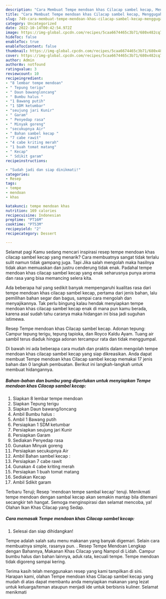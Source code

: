 ```yaml
---
description: "Cara Membuat Tempe mendoan khas Cilacap sambel kecap, Menggugah Selera"
title: "Cara Membuat Tempe mendoan khas Cilacap sambel kecap, Menggugah Selera"
slug: 749-cara-membuat-tempe-mendoan-khas-cilacap-sambel-kecap-menggugah-selera
category: Uncategorized
date: 2022-10-14T00:42:54.972Z
image: https://img-global.cpcdn.com/recipes/5caa6674465c3b71/680x482cq70/tempe-mendoan-khas-cilacap-sambel-kecap-foto-resep-utama.jpg
hideToc: false
enableToc: true
enableTocContent: false
thumbnail: https://img-global.cpcdn.com/recipes/5caa6674465c3b71/680x482cq70/tempe-mendoan-khas-cilacap-sambel-kecap-foto-resep-utama.jpg
cover: https://img-global.cpcdn.com/recipes/5caa6674465c3b71/680x482cq70/tempe-mendoan-khas-cilacap-sambel-kecap-foto-resep-utama.jpg
author: Admin
authorAv: notfound
ratingvalue: 3
reviewcount: 10
recipeingredient:
- "8 lembar tempe mendoan"
- " Tepung terigu"
- " Daun bawangloncang"
- " Bumbu halus "
- "1 Bawang putih"
- "1 SDM ketumbar"
- "seujung jari Kunir"
- " Garam"
- " Penyedap rasa"
- " Minyak goreng"
- "secukupnya Air"
- " Bahan sambel kecap "
- "7 cabe rawit"
- "4 cabe kriting merah"
- "1 buah tomat matang"
- " Kecap"
- " Sdikit garam"
recipeinstructions:

- "Sudah jadi dan siap dinikmati!"
categories:
- Resep
tags:
- tempe
- mendoan
- khas

katakunci: tempe mendoan khas 
nutrition: 169 calories
recipecuisine: Indonesian
preptime: "PT16M"
cooktime: "PT53M"
recipeyield: "2"
recipecategory: Dessert

---
```



Selamat pagi Kamu sedang mencari inspirasi resep tempe mendoan khas cilacap sambel kecap yang menarik? Cara membuatnya sangat tidak terlalu sulit namun tidak gampang juga. Tapi Jika salah mengolah maka hasilnya tidak akan memuaskan dan justru cenderung tidak enak. Padahal tempe mendoan khas cilacap sambel kecap yang enak seharusnya punya aroma dan rasa yang bisa memancing selera kita.


Ada beberapa hal yang sedikit banyak mempengaruhi kualitas rasa dari tempe mendoan khas cilacap sambel kecap, pertama dari jenis bahan, lalu pemilihan bahan segar dan bagus, sampai cara mengolah dan menyajikannya. Tak perlu bingung kalau hendak menyiapkan tempe mendoan khas cilacap sambel kecap enak di mana pun kamu berada, karena asal sudah tahu caranya maka hidangan ini bisa jadi suguhan istimewa.

Resep Tempe mendoan khas Cilacap sambel kecap. Adonan tepung: Campur tepung terigu, tepung tapioka, dan Royco Kaldu Ayam. Tuang air sambil terus diaduk hingga adonan tercampur rata dan tidak menggumpal.


Di bawah ini ada beberapa cara mudah dan praktis dalam mengolah tempe mendoan khas cilacap sambel kecap yang siap dikreasikan. Anda dapat membuat Tempe mendoan khas Cilacap sambel kecap memakai 17 jenis bahan dan 0 langkah pembuatan. Berikut ini langkah-langkah untuk membuat hidangannya.

<!--inarticleads1-->

##### Bahan-bahan dan bumbu yang diperlukan untuk menyiapkan Tempe mendoan khas Cilacap sambel kecap:

1. Siapkan 8 lembar tempe mendoan
1. Siapkan  Tepung terigu
1. Siapkan  Daun bawang/loncang
1. Ambil  Bumbu halus :
1. Ambil 1 Bawang putih
1. Persiapkan 1 SDM ketumbar
1. Persiapkan seujung jari Kunir
1. Persiapkan  Garam
1. Sediakan  Penyedap rasa
1. Gunakan  Minyak goreng
1. Persiapkan secukupnya Air
1. Ambil  Bahan sambel kecap :
1. Persiapkan 7 cabe rawit
1. Gunakan 4 cabe kriting merah
1. Persiapkan 1 buah tomat matang
1. Sediakan  Kecap
1. Ambil  Sdikit garam


Terbaru Teruji; Resep &#39;mendoan tempe sambal kecap&#39; teruji. Menikmati tempe mendoan dengan sambal kecap akan semakin mantap bila ditemani secangkir teh hangat. Semoga menginspirasi dan selamat mencoba, ya! Olahan Ikan Khas Cilacap yang Sedap. 

<!--inarticleads2-->

##### Cara memasak Tempe mendoan khas Cilacap sambel kecap:


1. Selesai dan siap dihidangkan!

Tempe adalah salah satu menu makanan yang banyak digemari. Selain cara membuatnya simple, rasanya pun. . Resep Tempe Mendoan Lengkap dengan Bahannya, Makanan Khas Cilacap yang Nampol di Lidah. Campur bumbu halus dan bahan lainnya, aduk rata, kecuali tempe. Tempe mendoan tidak digoreng sampai kering. 

Terima kasih telah menggunakan resep yang kami tampilkan di sini. Harapan kami, olahan Tempe mendoan khas Cilacap sambel kecap yang mudah di atas dapat membantu anda menyiapkan makanan yang lezat untuk keluarga/teman ataupun menjadi ide untuk berbisnis kuliner. Selamat menikmati
